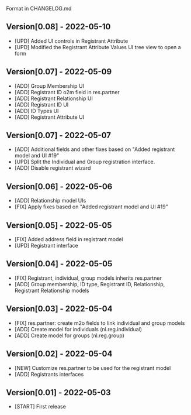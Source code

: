 Format in CHANGELOG.md

## Version[0.08] - 2022-05-10
- [UPD] Added UI controls in Registrant Attribute
- [UPD] Modified the Registrant Attribute Values UI tree view to open a form 

## Version[0.07] - 2022-05-09
- [ADD] Group Membership UI
- [ADD] Registrant ID o2m field in res.partner
- [ADD] Registrant Relationship UI
- [ADD] Registrant ID UI
- [ADD] ID Types UI
- [ADD] Registrant Attribute UI

## Version[0.07] - 2022-05-07
- [ADD] Additional fields and other fixes based on "Added registrant model and UI #19"
- [UPD] Split the Individual and Group registration interface.
- [ADD] Disable registrant wizard

## Version[0.06] - 2022-05-06
- [ADD] Relationship model UIs
- [FIX] Apply fixes based on "Added registrant model and UI #19"

## Version[0.05] - 2022-05-05
- [FIX] Added address field in registrant model
- [UPD] Registrant interface

## Version[0.04] - 2022-05-05
- [FIX] Registrant, individual, group models inherits res.partner
- [ADD] Group membership, ID type, Registrant ID, Relationship, Registrant Relationship models

## Version[0.03] - 2022-05-04
- [FIX] res.partner: create m2o fields to link individual and group models
- [ADD] Create model for individuals (nl.reg.individual)
- [ADD] Create model for groups (nl.reg.group)

## Version[0.02] - 2022-05-04

- [NEW] Customize res.partner to be used for the registrant model
- [ADD] Registrants interfaces

## Version[0.01] - 2022-05-03

- [START] First release

